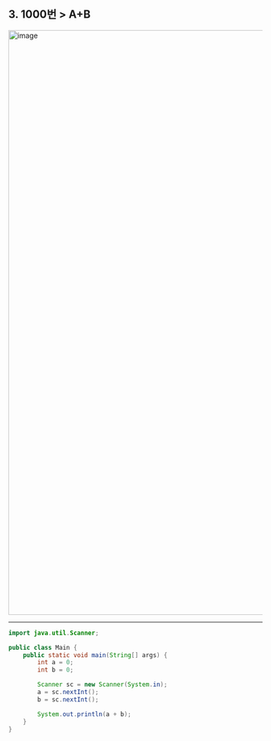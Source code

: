 ## 3. 1000번 > A+B

<img width="1159" alt="image" src="https://user-images.githubusercontent.com/103939143/164227388-253ec96e-e4ad-4a2f-a7c1-db0f8f64f226.png">

***
```java
import java.util.Scanner;

public class Main {
    public static void main(String[] args) {
        int a = 0;
        int b = 0;

        Scanner sc = new Scanner(System.in);
        a = sc.nextInt();
        b = sc.nextInt();

        System.out.println(a + b);
    }
}
```
